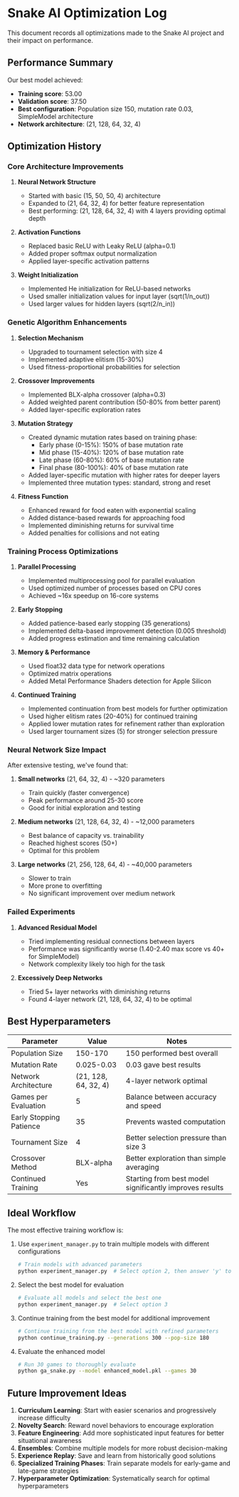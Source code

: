 # Snake AI Optimization Log

This document records all optimizations made to the Snake AI project and their impact on performance.

## Performance Summary

Our best model achieved:
- **Training score**: 53.00
- **Validation score**: 37.50
- **Best configuration**: Population size 150, mutation rate 0.03, SimpleModel architecture
- **Network architecture**: (21, 128, 64, 32, 4)

## Optimization History

### Core Architecture Improvements

1. **Neural Network Structure**
   - Started with basic (15, 50, 50, 4) architecture
   - Expanded to (21, 64, 32, 4) for better feature representation
   - Best performing: (21, 128, 64, 32, 4) with 4 layers providing optimal depth

2. **Activation Functions**
   - Replaced basic ReLU with Leaky ReLU (alpha=0.1)
   - Added proper softmax output normalization
   - Applied layer-specific activation patterns

3. **Weight Initialization**
   - Implemented He initialization for ReLU-based networks
   - Used smaller initialization values for input layer (sqrt(1/n_out))
   - Used larger values for hidden layers (sqrt(2/n_in))

### Genetic Algorithm Enhancements

1. **Selection Mechanism**
   - Upgraded to tournament selection with size 4
   - Implemented adaptive elitism (15-30%)
   - Used fitness-proportional probabilities for selection

2. **Crossover Improvements**
   - Implemented BLX-alpha crossover (alpha=0.3)
   - Added weighted parent contribution (50-80% from better parent)
   - Added layer-specific exploration rates

3. **Mutation Strategy**
   - Created dynamic mutation rates based on training phase:
     - Early phase (0-15%): 150% of base mutation rate
     - Mid phase (15-40%): 120% of base mutation rate
     - Late phase (60-80%): 60% of base mutation rate
     - Final phase (80-100%): 40% of base mutation rate
   - Added layer-specific mutation with higher rates for deeper layers
   - Implemented three mutation types: standard, strong and reset

4. **Fitness Function**
   - Enhanced reward for food eaten with exponential scaling
   - Added distance-based rewards for approaching food
   - Implemented diminishing returns for survival time
   - Added penalties for collisions and not eating

### Training Process Optimizations

1. **Parallel Processing**
   - Implemented multiprocessing pool for parallel evaluation
   - Used optimized number of processes based on CPU cores
   - Achieved ~16x speedup on 16-core systems

2. **Early Stopping**
   - Added patience-based early stopping (35 generations)
   - Implemented delta-based improvement detection (0.005 threshold)
   - Added progress estimation and time remaining calculation

3. **Memory & Performance**
   - Used float32 data type for network operations
   - Optimized matrix operations
   - Added Metal Performance Shaders detection for Apple Silicon

4. **Continued Training**
   - Implemented continuation from best models for further optimization
   - Used higher elitism rates (20-40%) for continued training
   - Applied lower mutation rates for refinement rather than exploration
   - Used larger tournament sizes (5) for stronger selection pressure

### Neural Network Size Impact

After extensive testing, we've found that:

1. **Small networks** (21, 64, 32, 4) - ~320 parameters
   - Train quickly (faster convergence)
   - Peak performance around 25-30 score
   - Good for initial exploration and testing

2. **Medium networks** (21, 128, 64, 32, 4) - ~12,000 parameters
   - Best balance of capacity vs. trainability
   - Reached highest scores (50+)
   - Optimal for this problem

3. **Large networks** (21, 256, 128, 64, 4) - ~40,000 parameters
   - Slower to train
   - More prone to overfitting
   - No significant improvement over medium network

### Failed Experiments

1. **Advanced Residual Model**
   - Tried implementing residual connections between layers
   - Performance was significantly worse (1.40-2.40 max score vs 40+ for SimpleModel)
   - Network complexity likely too high for the task

2. **Excessively Deep Networks**
   - Tried 5+ layer networks with diminishing returns
   - Found 4-layer network (21, 128, 64, 32, 4) to be optimal

## Best Hyperparameters

| Parameter | Value | Notes |
|-----------|-------|-------|
| Population Size | 150-170 | 150 performed best overall |
| Mutation Rate | 0.025-0.03 | 0.03 gave best results |
| Network Architecture | (21, 128, 64, 32, 4) | 4-layer network optimal |
| Games per Evaluation | 5 | Balance between accuracy and speed |
| Early Stopping Patience | 35 | Prevents wasted computation |
| Tournament Size | 4 | Better selection pressure than size 3 |
| Crossover Method | BLX-alpha | Better exploration than simple averaging |
| Continued Training | Yes | Starting from best model significantly improves results |

## Ideal Workflow

The most effective training workflow is:

1. Use `experiment_manager.py` to train multiple models with different configurations
   ```bash
   # Train models with advanced parameters
   python experiment_manager.py  # Select option 2, then answer 'y' to advanced training
   ```

2. Select the best model for evaluation
   ```bash
   # Evaluate all models and select the best one
   python experiment_manager.py  # Select option 3
   ```

3. Continue training from the best model for additional improvement
   ```bash
   # Continue training from the best model with refined parameters
   python continue_training.py --generations 300 --pop-size 180
   ```

4. Evaluate the enhanced model
   ```bash
   # Run 30 games to thoroughly evaluate
   python ga_snake.py --model enhanced_model.pkl --games 30
   ```

## Future Improvement Ideas

1. **Curriculum Learning**: Start with easier scenarios and progressively increase difficulty
2. **Novelty Search**: Reward novel behaviors to encourage exploration
3. **Feature Engineering**: Add more sophisticated input features for better situational awareness
4. **Ensembles**: Combine multiple models for more robust decision-making
5. **Experience Replay**: Save and learn from historically good solutions
6. **Specialized Training Phases**: Train separate models for early-game and late-game strategies
7. **Hyperparameter Optimization**: Systematically search for optimal hyperparameters
